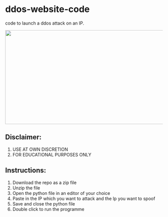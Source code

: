 # ddos-website-code
code to launch a ddos attack on an IP.

<p align="left">
  <img src="https://cybernews.com/wp-content/uploads/2019/01/What-is-a-DDoS-attack-750x375.png" width="550" height="300" />
</p>

## Disclaimer:
1. USE AT OWN DISCRETION
2. FOR EDUCATIONAL PURPOSES ONLY

## Instructions:
1. Download the repo as a zip file
2. Unzip the file
3. Open the python file in an editor of your choice
4. Paste in the IP which you want to attack and the Ip you want to spoof
5. Save and close the python file
6. Double click to run the programme
